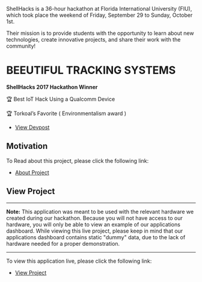 

ShellHacks is a 36-hour hackathon at Florida International University (FIU), which took place the weekend of Friday, September 29 to Sunday, October 1st.

Their mission is to provide students with the opportunity to learn about new technologies, create innovative projects, and share their work with the community!



# BEEUTIFUL TRACKING SYSTEMS

**ShellHacks 2017 Hackathon Winner**

🏆  Best IoT Hack Using a Qualcomm Device

🏆  Torkoal’s Favorite ( Environmentalism award )

* [View Devpost](https://devpost.com/software/beeutiful-tracking-systems)


## Motivation 
To Read about this project, please click the following link:
* [About Project](http://izaguir.re/projects/beeutiful-tracking-systems/)





## View Project

---

**Note:** This application was meant to be used with the relevant hardware we created during our hackathon. Because you will not have access to our hardware, you will only be able to view an example of our applications dashboard. While viewing this live project, please keep in mind that our applications dashboard contains static "dummy" data, due to the lack of hardware needed for a proper demonstration. 

---


To view this application live, please click the following link:
 
* [View Project](https://ianizaguirre.github.io/beeutiful/)

